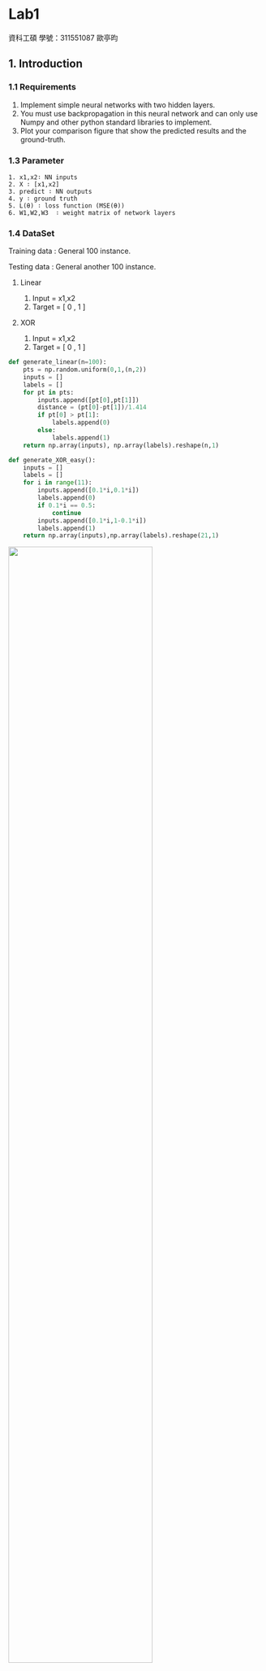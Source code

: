 # Lab1
資科工碩 學號：311551087 歐亭昀
## 1. Introduction
### 1.1 Requirements

   1. Implement simple neural networks with two hidden layers.
   2. You must use backpropagation in this neural network and can only use Numpy and other python standard libraries to implement.
   3. Plot your comparison figure that show the predicted results and the ground-truth.


### 1.3 Parameter

	1. x1,x2∶ NN inputs
	2. X ∶ [x1,x2]
	3. predict ∶ NN outputs
	4. y ∶ ground truth
	5. L(θ) ∶ loss function (MSE(θ))
	6. W1,W2,W3  ∶ weight matrix of network layers

### 1.4 DataSet

Training data : General 100 instance.

Testing data : General another 100 instance.


   1. Linear

      1. Input = x1,x2
      2. Target = [ 0 , 1 ]

   2. XOR

      1. Input = x1,x2
      2. Target = [ 0 , 1 ]
  

```python
def generate_linear(n=100):
    pts = np.random.uniform(0,1,(n,2))
    inputs = []
    labels = []
    for pt in pts:
        inputs.append([pt[0],pt[1]])
        distance = (pt[0]-pt[1])/1.414
        if pt[0] > pt[1]:
            labels.append(0)
        else:
            labels.append(1)
    return np.array(inputs), np.array(labels).reshape(n,1)

def generate_XOR_easy():
    inputs = []
    labels = []
    for i in range(11):
        inputs.append([0.1*i,0.1*i])
        labels.append(0)
        if 0.1*i == 0.5:
            continue
        inputs.append([0.1*i,1-0.1*i])
        labels.append(1)
    return np.array(inputs),np.array(labels).reshape(21,1)
```

<img src="image/3.png" width = "75%"/>

## 2. Experiment setups
### 2.1 Sigmoid functions
Using sigmoid function as activate function.

Sigmoid 的導數：

<img src="image/4.png" width = "30%"/>

Implement sigmoid and derivative of sigmoid.

```python
def sigmoid(x):
   return 1.0/(1.0 + np.exp(-x))
def d_sigmoid(x):
   return np.multiply(x,1.0-x)
```
### 2.1 Loss Funciton
Using Mean Square Error(MSE) as Loss function.

MSE的導函數如下。

<img src="image/5.png" width = "50%"/>

Implement MSE and derivative of MSE.

```python 
def loss(predict, ground_truth):
    return np.mean((ground_truth - predict)**2)

def d_loss(predict,ground_truth):
    return (-2) * (ground_truth - predict) / ground_truth.shape[0]
```
### 2.2 Neural Network 

這邊先示範隱藏層的neuron數為 [3,2] 的架構。

![image.jpg](image/1.jpg)

主要分成兩個class

   1.   NN (neural network)：包含多層layer，控制運算每層時的順序

            a.  NN.forward():從第一層開始計算至最後一層。
            b.  NN.backward():從最後一層往前計算loss對neuron的導數至第一層。
            c.  NN.update():從第一層開始計算至最後一層。

   2.   Layer：依照要求，對此層的參數做運算。(下圖)

            a. Layer.forward():將輸入和此層的weight相乘，再加上bias。
            b. Layer.backward():將輸入(前一層的gradient)和此層的activate function的微分相乘(neuron對loss的微分)，回傳到上一層此層neuron對loss的微分乘上weight的值。
            c. Layer.update():將此層neuron對loss的微分乘上原本forward()的輸入(得到weight對loss的微分)，再依照optimizer更新的方法更新weight的值了。



### 2.3 Backpropagation

導函數公式：

<img src="image/2.jpg" width = "80%"/>

## 3. Results of your testing
General version of parameter.

`hidden layer = [3,2]`

`activate function = sigmoid`

`optimizer = gradient descent`

`learning rate = 1`

`loss : mean sqare error`

### 3.1 Learning curve (loss, epoch curve) (上圖)
### 3.2 Screenshot and comparison figure (中間)
### 3.3 Show the accuracy of your prediction (下面)

![](image/general.png)

## 4 Discussion
### 4.1 Try different learning rates
這邊有別於 `general lr：1` 我用兩個差異大的lr做為比較的對象：

`compare lr = 1e50、0.1`

其他架構跟 general 相同


`hidden layer = [3,2]`

`activate function = sigmoid`

`optimizer = gradient descent`

`loss : mean sqare error`

**Linear Data**

【討論】：在 linear 的資料裡面，lr設比較大，模型需要converge的epoch比較少(10:0.1 = 1049:28321) 我有嘗試設lr=1e100模型依舊會converge但epoch的次數增加(18636)，目前找不到會讓模型無法converge的lr。(下圖)

![](image/linear_lr.png)

**Xor Data**

【討論】：在 xor 的資料裡面，lr設比較大，模型converge時會出現震盪(可能因為步伐太大)。(下圖)

![](image/xor_lr.png)


### 4.2 Try different numbers of hidden units
這邊有別於`hidden layer = [3,2]` 我用兩個差異大的neuron數做為比較的對象：

`compare hidden layer = [1,1]、[100,100]`

其他架構跟 general 相同


`general lr：1`

`activate function = sigmoid`

`optimizer = gradient descent`

`loss : mean sqare error`

**Linear Data**

【討論】：在 linear 的資料裡面，不論是[1,1]架構或是[100,100]都可以train 出好的結果。但可以明顯的看出，用 [1,1] 需要比較多的epoch訓練 (比 [100,100]多10倍，但參數量少很多)。(下圖)

![](image/linear_h.png)

**Xor Data**

【討論】：在 xor 的資料裡面，[1,1]架構無法訓練出好的結果，我認為是因為模型的複雜度不夠高！而在[100,100]的架構裡，依舊可以訓練出好的模型。(下圖)

![](image/xor_h.png)


### 4.3 Try without activation 

【討論】：沒有activate function 裡面，我們可以發現linear資料集依舊可以訓練出好的模型，而在xor資料集哩，就完全無法訓練出好的模型，因為xor是一個非線性的函數，所以如果模型不夠非線性(沒有activate function)就無法訓練出好的模型。(下圖)

![](image/none_a.png)

### 4.3 Anything you want to share (different loss function)

這邊使用 `loss : binary cross entropy` 計算loss，其他皆和 general 一樣。

`general lr：1`

`activate function = sigmoid`

`optimizer = gradient descent`

`hidden layer = [3,2]`

【討論】：因為輸出為一個neuron所以可視為單標籤二分類問題，所以這邊我嘗試用sigmoid+binary cross entropy，發現 lr需要調小(lr=0.1)，並且以更少的epoch達到高準確率。(下圖)

```
以下將lr接調整為0.1得比較：

xor epoch 數量： mse:binary_ce = 49525:996

linear epoch 數量： mse:binary_ce = 28321:316
```

![](image/general_loss.png)

## 5 Extra
### 5.1 Implement different optimizers

這邊有別於`optimizer = gradient descent` 我用其他四種optimizer 

`compare optimizer = mpmentum、adagrad、RMSProp、Adam`

其他架構跟 general 相同


`general lr：1`

`activate function = sigmoid`

`hidden layer = [3,2]`

**Linear Data**

【討論】：可以發現 momentum、adagrad和RMSProp 兩種方法以較少的epoch訓練好模型，而Adam卻花較多的epoch。(下圖)

![](image/linear_o.png)

**Xor Data**

【討論】：可以發現 Adam、adagrad和RMSProp 兩種方法以較少的epoch訓練好模型，而momentum卻花較多的epoch 明顯和linear的有所不同。(下圖)

![](image/xor_o.png)

### 5.2 Implement different activation functions

這邊有別於`activate function = sigmoid` 我用其他三種optimizer 

`compare optimizer = LeakyRuLU、ReLU、 tanh`

其他架構跟 general 相同


`general lr：1`

`optimizer = gradient descent`

`hidden layer = [3,2]`

**Linear Data**

【討論】：三種方法在linear的資料集裡面，都表現相不錯！(下圖)

![](image/linear_a.png)

**Xor Data**

【討論】：但在xor的資料集裡，明顯看出 relu 的訓練相當差(下圖)，原本認為是因為epoch設不夠，但發現在每個epoch中，Loss的值都沒有改善，後來我認為，有可能是因為relu的特性造成模型不夠非線性，所以我將hidden layer的neuron數調大一點就成功了!(下下圖)


![](image/xor_a.png)



![](image/xor_relu.png)


### Reference
https://yuerblog.cc/2021/05/07/numpy%E6%9C%BA%E5%99%A8%E5%AD%A6%E4%B9%A0-%E5%AE%9E%E7%8E%B0%E7%A5%9E%E7%BB%8F%E7%BD%91%E7%BB%9C-%E4%B8%8A%EF%BC%88%E7%90%86%E8%AE%BA%E7%AF%87%EF%BC%89/

